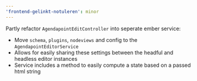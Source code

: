 ```yaml
---
'frontend-gelinkt-notuleren': minor
---
```


Partly refactor `AgendapointEditController` into seperate ember service:
- Move `schema`, `plugins`, `nodeviews` and config to the `AgendapointEditorService`
- Allows for easily sharing these settings between the headful and headless editor instances
- Service includes a method to easily compute a state based on a passed html string
